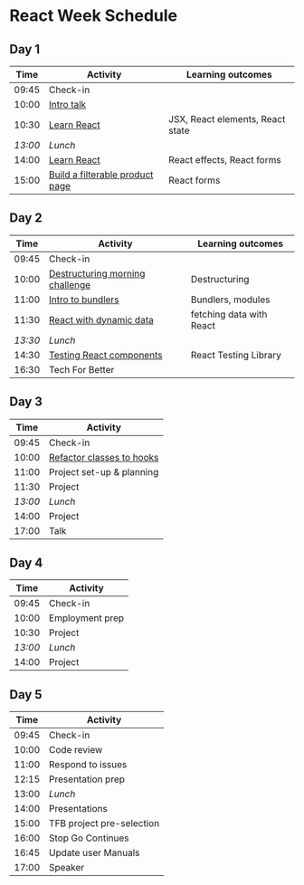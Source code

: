 # React Week Schedule

## Day 1

| Time    | Activity                                        | Learning outcomes                |
| ------- | ----------------------------------------------- | -------------------------------- |
| 09:45   | Check-in                                        |                                  |
| 10:00   | [Intro talk][react-talk]                        |                                  |
| 10:30   | [Learn React][learn-react]                      | JSX, React elements, React state |
| _13:00_ | _Lunch_                                         |                                  |
| 14:00   | [Learn React][learn-react]                      | React effects, React forms       |
| 15:00   | [Build a filterable product page][product-page] | React forms                      |

[react-talk]: https://hackmd.io/p/SJauYz6EM#
[learn-react]: https://github.com/oliverjam/learn-react
[product-page]: https://github.com/oliverjam/react-food-workshop

## Day 2

| Time    | Activity                                            | Learning outcomes        |
| ------- | --------------------------------------------------- | ------------------------ |
| 09:45   | Check-in                                            |                          |
| 10:00   | [Destructuring morning challenge][destructuring-mc] | Destructuring            |
| 11:00   | [Intro to bundlers][bundlers-talk]                  | Bundlers, modules        |
| 11:30   | [React with dynamic data][dynamic-data]             | fetching data with React |
| _13:30_ | _Lunch_                                             |                          |
| 14:30   | [Testing React components][testing-react]           | React Testing Library    |
| 16:30   | Tech For Better                                     |                          |

[destructuring-mc]: https://github.com/oliverjam/learn-destructuring
[bundlers-talk]: https://hackmd.io/p/rJBLi5mSf
[dynamic-data]: https://github.com/sofiapoh/react-dynamic-data-workshop
[testing-react]: https://github.com/oliverjam/learn-react-testing

## Day 3

| Time    | Activity                                    |
| ------- | ------------------------------------------- |
| 09:45   | Check-in                                    |
| 10:00   | [Refactor classes to hooks][class-refactor] |
| 11:00   | Project set-up & planning                   |
| 11:30   | Project                                     |
| _13:00_ | _Lunch_                                     |
| 14:00   | Project                                     |
| 17:00   | Talk                                        |

[class-refactor]: https://github.com/oliverjam/react-refactor-class-hooks

## Day 4

| Time    | Activity        |
| ------- | --------------- |
| 09:45   | Check-in        |
| 10:00   | Employment prep |
| 10:30   | Project         |
| _13:00_ | _Lunch_         |
| 14:00   | Project         |

## Day 5

| Time  | Activity                  |
| ----- | ------------------------- |
| 09:45 | Check-in                  |
| 10:00 | Code review               |
| 11:00 | Respond to issues         |
| 12:15 | Presentation prep         |
| 13:00 | _Lunch_                   |
| 14:00 | Presentations             |
| 15:00 | TFB project pre-selection |
| 16:00 | Stop Go Continues         |
| 16:45 | Update user Manuals       |
| 17:00 | Speaker                   |

